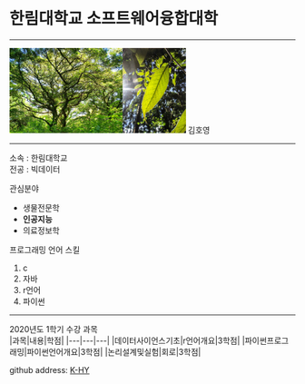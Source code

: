 # 한림대학교 소프트웨어융합대학
---


<img src=4.png height=150 widht=150>    김호영

---

소속 : 한림대학교   
전공 : 빅데이터

관심분야       
* 생물전문학
* **인공지능**
* 의료정보학   
 
 
프로그래밍 언어 스킬
1. c
2. 자바
3. r언어
4. 파이썬

------------------------
2020년도 1학기 수강 과목   
|과목|내용|학점|
|---|---|---|
|데이터사이언스기초|r언어개요|3학점|
|파이썬프로그래밍|파이썬언어개요|3학점|
|논리설계및실험|회로|3학점|   

github address: [K-HY][github]  

[github]:https://github.com/kim-hoyoung

